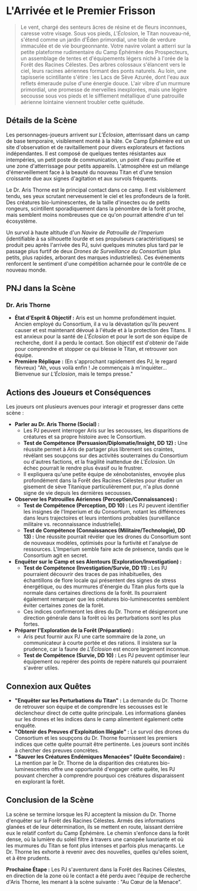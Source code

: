 # L'Arrivée et le Premier Frisson

> Le vent, chargé des senteurs âcres de résine et de fleurs inconnues, caresse votre visage. Sous vos pieds, *L'Éclosion*, le Titan nouveau-né, s'étend comme un jardin d'Éden primordial, une toile de verdure immaculée et de vie bourgeonnante. Votre navire volant a atterri sur la petite plateforme rudimentaire du Camp Éphémère des Prospecteurs, un assemblage de tentes et d'équipements légers niché à l'orée de la Forêt des Racines Célestes. Des arbres colossaux s'élancent vers le ciel, leurs racines aériennes formant des ponts naturels. Au loin, une tapisserie scintillante s'étire : les Lacs de Sève Azurée, dont l'eau aux reflets émeraude pulse d'une énergie douce. L'air vibre d'un murmure primordial, une promesse de merveilles inexplorées, mais une légère secousse sous vos pieds et le sifflement métallique d'une patrouille aérienne lointaine viennent troubler cette quiétude.

## Détails de la Scène

Les personnages-joueurs arrivent sur *L'Éclosion*, atterrissant dans un camp de base temporaire, visiblement monté à la hâte. Ce Camp Éphémère est un site d'observation et de ravitaillement pour divers explorateurs et factions indépendantes. Il est composé de quelques tentes résistantes aux intempéries, un petit poste de communication, un point d'eau purifiée et une zone d'atterrissage pour petits appareils. L'atmosphère est un mélange d'émerveillement face à la beauté du nouveau Titan et d'une tension croissante due aux signes d'agitation et aux survols fréquents.

Le Dr. Aris Thorne est le principal contact dans ce camp. Il est visiblement tendu, ses yeux scrutant nerveusement le ciel et les profondeurs de la forêt. Des créatures bio-luminescentes, de la taille d'insectes ou de petits rongeurs, scintillent sporadiquement dans la pénombre de la forêt proche, mais semblent moins nombreuses que ce qu'on pourrait attendre d'un tel écosystème.

Un survol à haute altitude d'un *Navire de Patrouille de l'Imperium* (identifiable à sa silhouette lourde et ses propulseurs caractéristiques) se produit peu après l'arrivée des PJ, suivi quelques minutes plus tard par le passage plus furtif de deux *Drones de Surveillance du Consortium* (plus petits, plus rapides, arborant des marques industrielles). Ces événements renforcent le sentiment d'une compétition acharnée pour le contrôle de ce nouveau monde.

## PNJ dans la Scène

### Dr. Aris Thorne

*   **État d'Esprit & Objectif :** Aris est un homme profondément inquiet. Ancien employé du Consortium, il a vu la dévastation qu'ils peuvent causer et est maintenant dévoué à l'étude et à la protection des Titans. Il est anxieux pour la santé de *L'Éclosion* et pour le sort de son équipe de recherche, dont il a perdu le contact. Son objectif est d'obtenir de l'aide pour comprendre et stopper ce qui blesse le Titan, et retrouver son équipe.
*   **Première Réplique :** (En s'approchant rapidement des PJ, le regard fiévreux) "Ah, vous voilà enfin ! Je commençais à m'inquiéter... Bienvenue sur *L'Éclosion*, mais le temps presse."

## Actions des Joueurs et Conséquences

Les joueurs ont plusieurs avenues pour interagir et progresser dans cette scène :

*   **Parler au Dr. Aris Thorne (Social) :**
    *   Les PJ peuvent interroger Aris sur les secousses, les disparitions de créatures et sa propre histoire avec le Consortium.
    *   **Test de Compétence (Persuasion/Diplomatie/Insight, DD 12) :** Une réussite permet à Aris de partager plus librement ses craintes, révélant ses soupçons sur des activités souterraines du Consortium ou d'autres factions, et la fragilité inattendue de *L'Éclosion*. Un échec pourrait le rendre plus évasif ou le frustrer.
    *   Il expliquera qu'une petite équipe de xénobotanistes, envoyée plus profondément dans la Forêt des Racines Célestes pour étudier un gisement de sève Titanique particulièrement pur, n'a plus donné signe de vie depuis les dernières secousses.
*   **Observer les Patrouilles Aériennes (Perception/Connaissances) :**
    *   **Test de Compétence (Perception, DD 10) :** Les PJ peuvent identifier les insignes de l'Imperium et du Consortium, notant les différences dans leurs trajectoires et leurs intentions probables (surveillance militaire vs. reconnaissance industrielle).
    *   **Test de Compétence (Connaissances (Militaire/Technologie), DD 13) :** Une réussite pourrait révéler que les drones du Consortium sont de nouveaux modèles, optimisés pour la furtivité et l'analyse de ressources. L'Imperium semble faire acte de présence, tandis que le Consortium agit en secret.
*   **Enquêter sur le Camp et ses Alentours (Exploration/Investigation) :**
    *   **Test de Compétence (Investigation/Survie, DD 11) :** Les PJ pourraient découvrir des traces de pas inhabituelles, des échantillons de flore locale qui présentent des signes de stress énergétique, ou des murmures d'énergie du Titan plus forts que la normale dans certaines directions de la forêt. Ils pourraient également remarquer que les créatures bio-luminescentes semblent éviter certaines zones de la forêt.
    *   Ces indices confirmeront les dires du Dr. Thorne et désigneront une direction générale dans la forêt où les perturbations sont les plus fortes.
*   **Préparer l'Exploration de la Forêt (Préparation) :**
    *   Aris peut fournir aux PJ une carte sommaire de la zone, un communicateur à courte portée et des rations. Il insistera sur la prudence, car la faune de *L'Éclosion* est encore largement inconnue.
    *   **Test de Compétence (Survie, DD 10) :** Les PJ peuvent optimiser leur équipement ou repérer des points de repère naturels qui pourraient s'avérer utiles.

## Connexion aux Quêtes

*   **"Enquêter sur les Perturbations du Titan" :** La demande du Dr. Thorne de retrouver son équipe et de comprendre les secousses est le déclencheur direct de cette quête principale. Les informations glanées sur les drones et les indices dans le camp alimentent également cette enquête.
*   **"Obtenir des Preuves d'Exploitation Illégale" :** Le survol des drones du Consortium et les soupçons du Dr. Thorne fournissent les premiers indices que cette quête pourrait être pertinente. Les joueurs sont incités à chercher des preuves concrètes.
*   **"Sauver les Créatures Endémiques Menacées" (Quête Secondaire) :** La mention par le Dr. Thorne de la disparition des créatures bio-luminescentes offre une opportunité d'engager cette quête, les PJ pouvant chercher à comprendre pourquoi ces créatures disparaissent en explorant la forêt.

## Conclusion de la Scène

La scène se termine lorsque les PJ acceptent la mission du Dr. Thorne d'enquêter sur la Forêt des Racines Célestes. Armés des informations glanées et de leur détermination, ils se mettent en route, laissant derrière eux le relatif confort du Camp Éphémère. Le chemin s'enfonce dans la forêt dense, où la lumière du soleil filtre à travers une canopée luxuriante et où les murmures du Titan se font plus intenses et parfois plus menaçants. Le Dr. Thorne les exhorte à revenir avec des nouvelles, quelles qu'elles soient, et à être prudents.

**Prochaine Étape :** Les PJ s'aventurent dans la Forêt des Racines Célestes, en direction de la zone où le contact a été perdu avec l'équipe de recherche d'Aris Thorne, les menant à la scène suivante : "Au Cœur de la Menace".